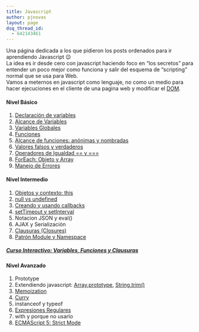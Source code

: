 ```yaml
---
title: Javascript
author: pjnovas
layout: page
dsq_thread_id:
  - 642143461
---
```

Una página dedicada a los que pidieron los posts ordenados para ir aprendiendo Javascript 😉  
La idea es ir desde cero con javascript haciendo foco en “los secretos” para entender un poco mejor como funciona y salir del esquema de “scripting” normal que se usa para Web.  
Vamos a meternos en javascript como lenguaje, no como un medio para hacer ejecuciones en el cliente de una pagina web y modificar el [DOM][1].

#### Nivel Básico

  1. [Declaración de variables][2]
  2. [Alcance de Variables][3]
  3. [Variables Globales][4]
  4. [Funciones][5]
  5. [Alcance de funciones: anónimas y nombradas][6]
  6. [Valores falsos y verdaderos][7]
  7. [Operadores de Igualdad == y ===][8]
  8. [ForEach: Objeto y Array][9]
  9. [Manejo de Errores][10]

#### Nivel Intermedio

  1. [Objetos y contexto: this][11]
  2. [null vs undefined][12]
  3. [Creando y usando callbacks][13]
  4. [setTimeout y setInterval][14]
  5. Notacion JSON y eval()
  6. AJAX y Serialización
  7. [Clausuras (Closures)][15]
  8. [Patrón Module y Namespace][16]

##### [Curso Interactivo: Variables, Funciones y Clausuras][17]

#### Nivel Avanzado

  1. Prototype
  2. Extendiendo javascript: [Array.prototype][18], [String.trim()][19]
  3. [Memoization][20]
  4. [Curry][21]
  5. instanceof y typeof
  6. [Expresiones Regulares][22]
  7. with y porque no usarlo
  8. [ECMAScript 5: Strict Mode][23]

 [1]: //fernetjs.github.io/2011/10/introduccion/ "Que es el DOM?"
 [2]: //fernetjs.github.io/2011/10/declaracion-de-variables-y-booleanos/ "Declaración de Variables y Booleanos"
 [3]: //fernetjs.github.io/2011/10/alcance-de-variables-var-scope/ "Alcance de Variables (var scope)"
 [4]: //fernetjs.github.io/2011/11/variables-globales/ "Variables Globales"
 [5]: //fernetjs.github.io/2011/11/funciones-argumentos-y-parametros/ "Funciones: Argumentos y Parámetros"
 [6]: //fernetjs.github.io/2011/10/alcance-de-variables-parte-2-funciones/ "Alcance de Variables – Parte 2: funciones"
 [7]: //fernetjs.github.io/2012/04/valores-falsos-y-verdaderos/ "Valores falsos y verdaderos: || y &&"
 [8]: //fernetjs.github.io/2011/11/operadores-de-igualdad-y/ "Operadores de igualdad ( == y === )"
 [9]: //fernetjs.github.io/2011/10/usando-for-each-con-arrays/ "Usando for each con Arrays"
 [10]: //fernetjs.github.io/2012/12/manejando-errores/ "Manejando Errores"
 [11]: //fernetjs.github.io/2012/01/patrones-de-invocacion-de-funciones-this/ "Patrones de Invocación de Funciones: this"
 [12]: //fernetjs.github.io/2011/12/null-vs-undefined/ "null vs. undefined"
 [13]: //fernetjs.github.io/2011/12/creando-y-utilizando-callbacks/ "Creando y utilizando callbacks"
 [14]: //fernetjs.github.io/2011/11/ejecuciones-asincronicas-de-funciones/ "Ejecuciones Asincrónicas de funciones"
 [15]: //fernetjs.github.io/2011/11/clausuras-closures/ "Clausuras (Closures)"
 [16]: //fernetjs.github.io/2012/05/patrones-module-y-namespace/ "Patrones: Module y Namespace"
 [17]: //nathansjslessons.appspot.com/lesson?id=1000&lang=es "Que es Clausura?"
 [18]: //fernetjs.github.io/2011/11/%c2%bfcomo-funciona-array-prototype/ "¿Cómo funciona Array.prototype?"
 [19]: //fernetjs.github.io/2012/01/extendiendo-javascript-string-trim/ "Extendiendo javascript: String.trim()"
 [20]: //fernetjs.github.io/2011/11/memoization-una-primer-mirada/ "Memoization. Una primer mirada"
 [21]: //fernetjs.github.io/2013/03/curry/ "Curry"
 [22]: //fernetjs.github.io/2013/07/introduccion-a-expresiones-regulares/ "Introducción a Expresiones Regulares"
 [23]: //fernetjs.github.io/2011/12/ecmascript-5-1-strict-mode-y-json/ "ECMAScript 5.1 – Strict Mode y JSON"

